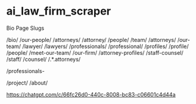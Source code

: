 # ai_law_firm_scraper


Bio Page Slugs

/bio/
/our-people/
/attorneys/
/attorney/
/people/
/team/
/attorneys/
/our-team/
/lawyer/
/lawyers/
/professionals/
/professional/
/profiles/
/profile/
/people/
/meet-our-team/
/our-firm/
/attorney-profiles/
/staff-counsel/
/staff/
/counsel/
/.*.attorneys/

/professionals-

/project/
/about/


https://chatgpt.com/c/66fc26d0-440c-8008-bc83-c06601c4d44a